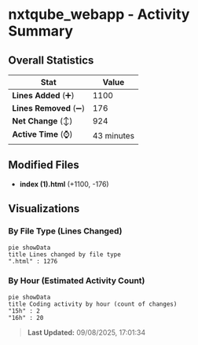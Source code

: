# nxtqube_webapp - Activity Summary 

## Overall Statistics

| Stat                   | Value                                                             |
| ---------------------- | ----------------------------------------------------------------- |
| **Lines Added** (➕)   | 1100                                          |
| **Lines Removed** (➖) | 176                                        |
| **Net Change** (↕)    | 924                |
| **Active Time** (⌚)   | 43 minutes |


## Modified Files
- **index (1).html** (+1100, -176)

## Visualizations

### By File Type (Lines Changed)

```mermaid
pie showData
title Lines changed by file type
".html" : 1276
```

### By Hour (Estimated Activity Count)

```mermaid
pie showData
title Coding activity by hour (count of changes)
"15h" : 2
"16h" : 20
```


> **Last Updated:** 09/08/2025, 17:01:34